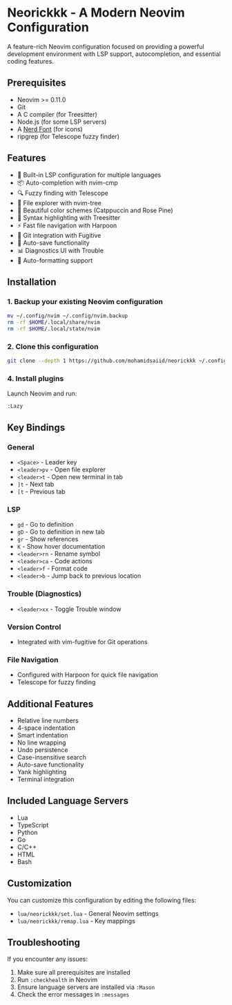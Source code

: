# Neorickkk - A Modern Neovim Configuration

A feature-rich Neovim configuration focused on providing a powerful development environment with LSP support, autocompletion, and essential coding features.

## Prerequisites

- Neovim >= 0.11.0
- Git
- A C compiler (for Treesitter)
- Node.js (for some LSP servers)
- A [Nerd Font](https://www.nerdfonts.com/) (for icons)
- ripgrep (for Telescope fuzzy finder)

## Features

- 🚀 Built-in LSP configuration for multiple languages
- 📦 Auto-completion with nvim-cmp
- 🔍 Fuzzy finding with Telescope
- 🌳 File explorer with nvim-tree
- 🎨 Beautiful color schemes (Catppuccin and Rose Pine)
- 📝 Syntax highlighting with Treesitter
- ⚡ Fast file navigation with Harpoon
- 🔄 Git integration with Fugitive
- 💾 Auto-save functionality
- 📊 Diagnostics UI with Trouble
- 🔧 Auto-formatting support

## Installation

### 1. Backup your existing Neovim configuration

```bash
mv ~/.config/nvim ~/.config/nvim.backup
rm -rf $HOME/.local/share/nvim
rm -rf $HOME/.local/state/nvim
```

### 2. Clone this configuration

```bash
git clone --depth 1 https://github.com/mohamidsaiid/neorickkk ~/.config/nvim
```
### 4. Install plugins

Launch Neovim and run:

```
:Lazy
```
## Key Bindings

### General

- `<Space>` - Leader key
- `<leader>pv` - Open file explorer
- `<leader>t` - Open new terminal in tab
- `]t` - Next tab
- `[t` - Previous tab

### LSP

- `gd` - Go to definition
- `gD` - Go to definition in new tab
- `gr` - Show references
- `K` - Show hover documentation
- `<leader>rn` - Rename symbol
- `<leader>ca` - Code actions
- `<leader>f` - Format code
- `<leader>b` - Jump back to previous location

### Trouble (Diagnostics)

- `<leader>xx` - Toggle Trouble window

### Version Control

- Integrated with vim-fugitive for Git operations

### File Navigation

- Configured with Harpoon for quick file navigation
- Telescope for fuzzy finding

## Additional Features

- Relative line numbers
- 4-space indentation
- Smart indentation
- No line wrapping
- Undo persistence
- Case-insensitive search
- Auto-save functionality
- Yank highlighting
- Terminal integration

## Included Language Servers

- Lua
- TypeScript
- Python
- Go
- C/C++
- HTML
- Bash

## Customization

You can customize this configuration by editing the following files:

- `lua/neorickkk/set.lua` - General Neovim settings
- `lua/neorickkk/remap.lua` - Key mappings

## Troubleshooting

If you encounter any issues:

1. Make sure all prerequisites are installed
2. Run `:checkhealth` in Neovim
3. Ensure language servers are installed via `:Mason`
4. Check the error messages in `:messages`
